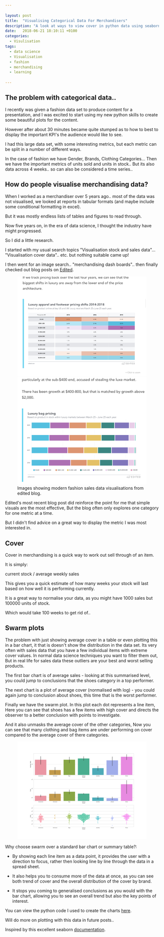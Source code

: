 ```yaml
---

layout: post
title:  "Visualising Categorical Data For Merchandisers"
description: "A look at ways to view cover in python data using seaborn & pandas"
date:   2018-06-21 18:10:11 +0100
categories: 
  - Visulisation
tags: 
  - data science
  - Visualisation
  - fashion
  - merchandising
  - learning

---
```

## The problem with categorical data..  

I recently was given a fashion data set to produce content for a presentation, and I was excited to start using my new python skills to create some beautiful plots for the content. 

However after about 30 minutes became quite stumped as to how to best to display the important KPI's the audience would like to see. 

I had this large data set,  with some interesting metrics, but each metric can be split in a number of different ways. 

In the case of fashion we have Gender, Brands, Clothing Categories... 
Then we have the important metrics of units sold and units in stock.. 
But its also data across 4 weeks.. so can also be considered a time series.. 

## How do people visualise merchandising data? 

When I worked as a merchandiser over 5 years ago.. most of the data was not visualised, we looked at reports in tabular formats 
(and maybe include some conditional formatting in excel).

But it was mostly endless lists of tables and figures to read through. 

Now five years on, in the era of data science,  I thought the industry have might progressed. 

So I did a little research. 

I started with my usual search topics "Visualisation stock and sales data"... "Visualisation cover data".. etc. but nothing suitable came up! 

I then went for an image search.. "merchandising dash boards".. then finally checked out blog posts on [Edited](https://edited.com/blog). 

<figure class="half">
    <a href="/images/edited1.png"><img src="/images/edited1.png"></a>
    <a href="/images/edited2.png"><img src="/images/edited2.png"></a>
    <figcaption>Images showing modern fashion sales data visualisations from edited blog.</figcaption>
</figure>

Edited's most recent blog post did reinforce the point for me that simple visuals are the most effective, 
But the blog often only explores one category for one metric at a time. 

But I didn't find advice on a great way to display the metric I was most interested in. 


## Cover 

Cover in merchandising is a quick way to work out sell through of an item. 

It is simply:

current stock / average weekly sales 

This gives you a quick estimate of how many weeks your stock will last based on how well it is performing currently. 

It is a great way to normalise your data, as you might have 1000 sales but 100000 units of stock. 

Which would take 100 weeks to get rid of.. 


## Swarm plots

The problem with just showing average cover in a table or even plotting this in a bar chart, it that is doesn't show the distribution in the data set.
Its very often with sales data that you have a few individual items with extreme cover values. 
In normal data science techniques you want to filter them out, But in real life for sales data these outliers are your best and worst selling products. 

The first bar chart is of average sales - looking at this summarised level, you could jump to conclusions that the shoes category in a top performer. 

The next chart is a plot of average cover (normalised with log) - you could again jump to conclusion about shoes, this time that is the worst performer. 

Finally we have the swarm plot. In this plot each dot represents a line item, Here you can see that shoes has a few items with high cover and directs the observer to a better conclusion with points to investigate.

And it also unmasks the average cover of the other categories, Now you can see that many clothing and bag items are under performing on cover compared to the average cover of there categories. 

<figure>
	<a href="/images/swarm.png"><img src="/images/swarm.png"></a>
</figure>

Why choose swarm over a standard bar chart or summary table?: 

* By showing each line item as a data point, it provides the user with a direction to focus, rather then looking line by line through the data in a spread sheet. 

* It also helps you to consume more of the data at once, as you can see both trend of cover and the overall distribution of the cover by brand. 

* It stops you coming to generalised conclusions as you would with the bar chart, allowing you to see an overall trend but also the key points of interest. 


You can view the python code I used to create the charts [here](https://www.kaggle.com/ucandotherobot/swarmplots-for-fashion-cover-data). 

Will do more on plotting with this data in future posts.. 

Inspired by this excellent seaborn [documentation](https://seaborn.pydata.org/tutorial/categorical.html). 

